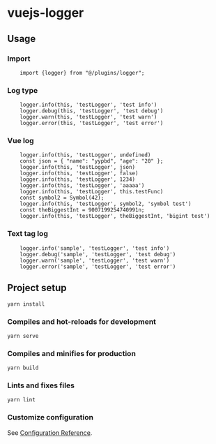 # vuejs-logger

## Usage

### Import
```
    import {logger} from "@/plugins/logger";
```

### Log type
```
    logger.info(this, 'testLogger', 'test info')
    logger.debug(this, 'testLogger', 'test debug')
    logger.warn(this, 'testLogger', 'test warn')
    logger.error(this, 'testLogger', 'test error')
```

### Vue log
```
    logger.info(this, 'testLogger', undefined)
    const json = { "name": "yypbd", "age": "20" };
    logger.info(this, 'testLogger', json)
    logger.info(this, 'testLogger', false)
    logger.info(this, 'testLogger', 1234)
    logger.info(this, 'testLogger', 'aaaaa')
    logger.info(this, 'testLogger', this.testFunc)
    const symbol2 = Symbol(42);
    logger.info(this, 'testLogger', symbol2, 'symbol test')
    const theBiggestInt = 9007199254740991n;
    logger.info(this, 'testLogger', theBiggestInt, 'bigint test')
```

### Text tag log
```    
    logger.info('sample', 'testLogger', 'test info')
    logger.debug('sample', 'testLogger', 'test debug')
    logger.warn('sample', 'testLogger', 'test warn')
    logger.error('sample', 'testLogger', 'test error')
```


## Project setup
```
yarn install
```

### Compiles and hot-reloads for development
```
yarn serve
```

### Compiles and minifies for production
```
yarn build
```

### Lints and fixes files
```
yarn lint
```

### Customize configuration
See [Configuration Reference](https://cli.vuejs.org/config/).
